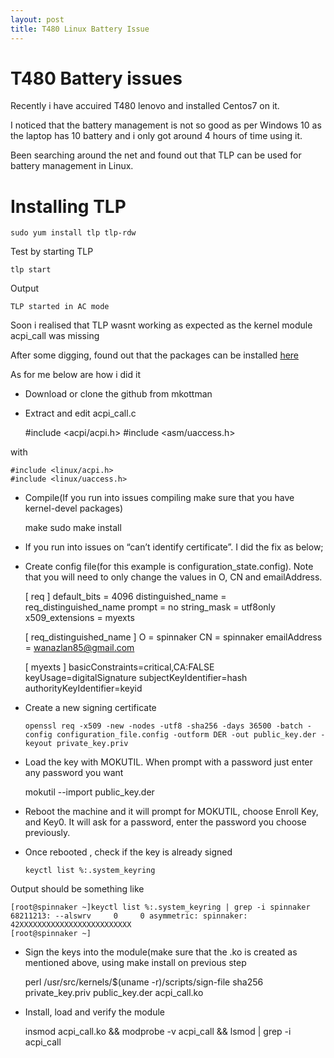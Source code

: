```yaml
---
layout: post
title: T480 Linux Battery Issue
---
```


# T480 Battery issues

Recently i have accuired T480 lenovo and installed Centos7 on it.

I noticed that the battery management is not so good as per Windows 10 as the laptop has 10 battery and i only got around 4 hours of time using it.

Been searching around the net and found out that TLP can be used for battery management in Linux.

# Installing TLP


    sudo yum install tlp tlp-rdw


Test by starting TLP

    tlp start

Output

    TLP started in AC mode


Soon i realised that TLP wasnt working as expected as the kernel module acpi_call was missing

After some digging, found out that the packages can be installed [here](https://github.com/mkottman/acpi_call)

As for me below are how i did it

- Download or clone the github from mkottman
- Extract and edit acpi_call.c


    #include <acpi/acpi.h>
    #include <asm/uaccess.h>


with


    #include <linux/acpi.h>
    #include <linux/uaccess.h>

- Compile(If you run into issues compiling make sure that you have kernel-devel packages)


    make
    sudo make install


- If you run into issues on “can’t identify certificate”. I did the fix as below;

- Create config file(for this example is configuration_state.config). Note that you will need to only change the values in O, CN and emailAddress.


    [ req ]
    default_bits = 4096
    distinguished_name = req_distinguished_name
    prompt = no
    string_mask = utf8only
    x509_extensions = myexts

    [ req_distinguished_name ]
    O = spinnaker
    CN = spinnaker
    emailAddress = wanazlan85@gmail.com

    [ myexts ]
    basicConstraints=critical,CA:FALSE
    keyUsage=digitalSignature
    subjectKeyIdentifier=hash
    authorityKeyIdentifier=keyid


- Create a new signing certificate

      openssl req -x509 -new -nodes -utf8 -sha256 -days 36500 -batch -config configuration_file.config -outform DER -out public_key.der -keyout private_key.priv

-  Load the key with MOKUTIL. When prompt with a password just enter any password you want


    mokutil --import public_key.der

- Reboot the machine and it will prompt for MOKUTIL, choose Enroll Key, and Key0. It will ask for a password, enter the password you choose previously.

- Once rebooted , check if the key is already signed

      keyctl list %:.system_keyring

Output should be something like


    [root@spinnaker ~]keyctl list %:.system_keyring | grep -i spinnaker
    68211213: --alswrv     0     0 asymmetric: spinnaker: 42XXXXXXXXXXXXXXXXXXXXXXXXX
    [root@spinnaker ~]

- Sign the keys into the module(make sure that the .ko is created as mentioned above, using make install on previous step


    perl /usr/src/kernels/$(uname -r)/scripts/sign-file sha256 private_key.priv public_key.der acpi_call.ko

-  Install, load and verify the module


    insmod acpi_call.ko && modprobe -v acpi_call && lsmod | grep -i acpi_call
